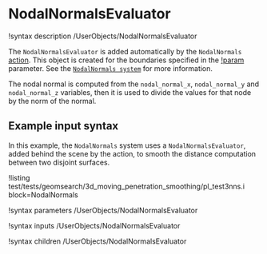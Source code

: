 # NodalNormalsEvaluator

!syntax description /UserObjects/NodalNormalsEvaluator

The `NodalNormalsEvaluator` is added automatically by the `NodalNormals` [action](AddNodalNormalsAction.md).
This object is created for the boundaries specified in the [!param](/NodalNormals/AddNodalNormalsAction/boundary)
parameter. See the [`NodalNormals system`](syntax/NodalNormals/index.md) for more information.

The nodal normal is computed from the `nodal_normal_x`, `nodal_normal_y` and `nodal_normal_z`
variables, then it is used to divide the values for that node by the norm of the normal.

## Example input syntax

In this example, the `NodalNormals` system uses a `NodalNormalsEvaluator`, added behind the
scene by the action, to smooth the distance computation between two disjoint surfaces.

!listing test/tests/geomsearch/3d_moving_penetration_smoothing/pl_test3nns.i block=NodalNormals

!syntax parameters /UserObjects/NodalNormalsEvaluator

!syntax inputs /UserObjects/NodalNormalsEvaluator

!syntax children /UserObjects/NodalNormalsEvaluator
